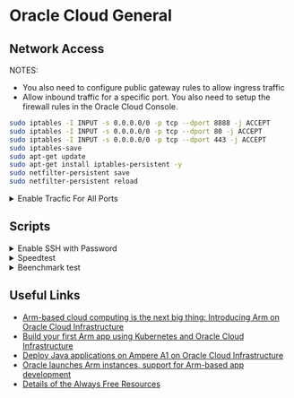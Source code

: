 # Oracle Cloud General

## Network Access

NOTES:

- You also need to configure public gateway rules to allow ingress traffic
- Allow inbound traffic for a specific port. You also need to setup the firewall rules in the Oracle Cloud Console.

```bash
sudo iptables -I INPUT -s 0.0.0.0/0 -p tcp --dport 8888 -j ACCEPT
sudo iptables -I INPUT -s 0.0.0.0/0 -p tcp --dport 80 -j ACCEPT
sudo iptables -I INPUT -s 0.0.0.0/0 -p tcp --dport 443 -j ACCEPT
sudo iptables-save
sudo apt-get update
sudo apt-get install iptables-persistent -y
sudo netfilter-persistent save
sudo netfilter-persistent reload
```

<details><summary>Enable Tracfic For All Ports</summary>

</br>

```
sudo iptables -P INPUT ACCEPT
sudo iptables -P FORWARD ACCEPT
sudo iptables -P OUTPUT ACCEPT
sudo iptables -F
sudo netfilter-persistent save
```

</p></details>

## Scripts

<details><summary>Enable SSH with Password</summary>

</br>

```bash
#!/bin/bash

echo root:<Your Password> | sudo chpasswd root
sudo sed -i 's/^#\?PermitRootLogin.*/PermitRootLogin yes/g' /etc/ssh/sshd_config;
sudo sed -i 's/^#\?PasswordAuthentication.*/PasswordAuthentication yes/g' /etc/ssh/sshd_config;
sudo service sshd restart
```

</p></details>

<details><summary>Speedtest</summary>

</br>

```bash
curl -so- 86.re/bench.sh | bash

# OR (CN)

bash <(curl -Lso- https://git.io/superspeed)
```

</p></details>

<details><summary>Beenchmark test</summary>

</br>

```bash
wget -qO- --no-check-certificate https://raw.githubusercontent.com/oooldking/script/master/superbench.sh | bash
```

</p></details>

## Useful Links

- [Arm-based cloud computing is the next big thing: Introducing Arm on Oracle Cloud Infrastructure](https://blogs.oracle.com/cloud-infrastructure/arm-based-cloud-computing-is-the-next-big-thing-introducing-arm-on-oci)
- [Build your first Arm app using Kubernetes and Oracle Cloud Infrastructure](https://docs.oracle.com/en/learn/arm_oke_cluster_oci/index.html)
- [Deploy Java applications on Ampere A1 on Oracle Cloud Infrastructure](https://docs.oracle.com/en/learn/java_app_ampere_oci/index.html)
- [Oracle launches Arm instances, support for Arm-based app development](https://www.zdnet.com/article/oracle-launches-arm-instances-support-for-arm-based-app-development/)
- [Details of the Always Free Resources](https://docs.oracle.com/en-us/iaas/Content/FreeTier/resourceref.htm)
